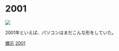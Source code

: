 # 2001

![](https://upload.wikimedia.org/wikipedia/commons/thumb/5/56/Indigo_iMac_G3_slot_loading.jpg/300px-Indigo_iMac_G3_slot_loading.jpg)

2001年といえば、パソコンはまだこんな形をしていた。

[備忘](備忘.md) [2001](2001.md) 


